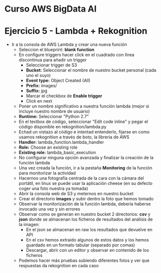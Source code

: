# Curso AWS BigData AI

# Ejercicio 5 - Lambda + Rekognition

* Ir a la consola de AWS Lambda y crear una nueva función
    * Seleccion el blueprint: **blank function**
    * En configure triggers hacer click en el cuadrado con línea discontinua para añadir un trigger
        * Seleccionar trigger de S3
        * **Bucket:** Seleccionar el nombre de nuestro bucket personal (cada uno el suyo)
        * **Event type:** Object Created (All)
        * **Prefix:** images/
        * **Suffix:** jpg
        * Marcar el checkbox de **Enable trigger**
        * Click en next
    * Poner un nombre significativo a nuestra función lambda (mejor si incluye nuestro nombre de usuario)
    * **Runtime:** Seleccionar "Python 2.7"
    * En el textbox de código, seleccionar "Edit code inline" y pegar el código disponible en rekognition/lambda.py
    * Echad un vistazo al código e intentad entenderlo, fijarse en como usamos rekognition a través de boto, la libreria de AWS
    * **Handler:** lambda_function.lambda_handler
    * **Role:** Choose an existing role
    * **Existing role:** lambda_basic_execution
    * No configurar ninguna opción avanzada y finalizar la creación de la función lambda
    * Una vez creada la función, ir a la pestaña **Monitoring** de la función para monitorizar la actividad
    * Hacernos una fotografía centrada de la cara con la cámara del portátil, en linux se puede usar la aplicación cheese (en su defecto coger una foto nuestra ya tomada)
    * Abrir la consola web de S3 y meternos en nuestro bucket
    * Crear el directorio **images** y subir dentro la foto que hemos tomado
    * Observar la monitorización de la función lambda, debería haberse invocado una vez y sin errores
    * Observar como se generan en nuestro bucket 2 directorios: **csv** y **json** donde se almacenan los ficheros de resultados del análisis de la imagen:
        * En el json se almacenan en raw los resultados que devuelve en API
        * En el csv hemos extraido algunos de estos datos y los hemos guardado en un formato tabular (separado por comas)
        * Descargar, abrir con un editor y observar en contenido de los ficheros
    * Podemos hacer más pruebas subiendo diferentes fotos y ver que respuestas da rekognition en cada caso
